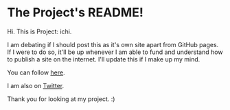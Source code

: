 # The Project's README!
Hi. This is Project: ichi.

I am debating if I should post this as it's own site apart from GitHub pages. If I were to do so, it'll be up whenever I am able to fund and understand how to publish a site on the internet. I'll update this if I make up my mind.

You can follow [here](https://ichiblog.hashnode.dev/).

I am also on [Twitter](https://twitter.com/NotJoeGardner).

Thank you for looking at my project. :)
